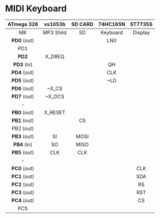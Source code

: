 # MIDI Keyboard

|ATmega 328|vs1053b|SD CARD|74HC165N|ST7735S|
|:---:|:---:|:---:|:----:|:---:|
| MK | MP3 Shild | SD | Keyboard | Display |
| **PD0** (out)|        || LN0  ||
| PD1 |        ||      ||
| **PD2** | X_DREQ ||      ||
| **PD3** (in)|        || QH   ||
| **PD4** (out)|        || CLK  ||
| **PD5** (out)|        || ~LD  ||
| **PD6** (out)| ~X_CS  ||      ||
| **PD7** (out)| ~X_DCS ||      ||
|-|||||
| **PB0** (out)| X_RESET|      |||
| **PB1** (out)|        |  CS  |||
| PB2 (out)|||||
| **PB3** (out)| SI  | MOSI |||
| **PB4** (in)| SO  | MISO |||
| **PB5** (out)| CLK | CLK  |||
|-|||||
| **PC0** (out)|||| CLK |
| **PC1** (out)|||| SDA |
| **PC2** (out)|||| RS  |
| **PC3** (out)|||| RST |
| **PC4** (out)|||| CS  |
| PC5 |||||
